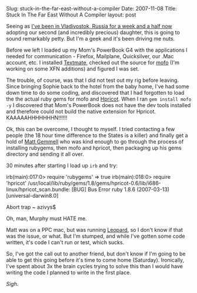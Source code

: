 Slug: stuck-in-the-far-east-without-a-compiler
Date: 2007-11-08
Title: Stuck In The Far East Without A Compiler
layout: post

Seeing as [I've been in Vladivostok, Russia for a week and a half now](http://speakshermind.redmonk.net) adopting our second (and incredibly precious) daughter, this is going to sound remarkably petty. But I'm a geek and it's been driving me nuts.

Before we left I loaded up my Mom's PowerBook G4 with the applications I needed for communication - Firefox, Mailplane, Quicksilver, our .Mac account, etc. I installed [Textmate](http://macromate.com), checked out the source for [mofo](http://mofo.rubyforge.org) (I'm working on some XFN additions) and figured I was set.

The trouble, of course, was that I did not test out my rig before leaving. Since bringing Sophie back to the hotel from the baby home, I've had some down time to do some coding, and discovered that I had forgotten to load the the actual ruby gems for mofo and [Hpricot](http://code.whytheluckystiff.net/hpricot). When I ran <code>gem install mofo -y</code> I discovered that Mom's PowerBook does not have the dev tools installed and therefore could not build the native extension for Hpricot. KAAAAAHHHHHHHN!!!!!!

Ok, this can be overcome, I thought to myself. I tried contacting a few people (the 18 hour time difference to the States is a killer) and finally get a hold of [Matt Gemmell](http://mattgemmell.com) who was kind enough to go through the process of installing rubygems, then mofo and hpricot, then packaging up his gems directory and sending it all over.

30 minutes after starting I load up <code>irb</code> and try:

  irb(main):017:0&gt; require 'rubygems'
  =&gt; true
  irb(main):018:0&gt; require 'hpricot'
  /usr/local/lib/ruby/gems/1.8/gems/hpricot-0.6/lib/i686-linux/hpricot_scan.bundle:
  [BUG] Bus   Error
  ruby 1.8.6 (2007-03-13) [universal-darwin8.0]

  Abort trap
  ~ azivys$

Oh, man, Murphy must HATE me.

Matt was on a PPC mac, but was running [Leopard](http://apple.com/macosx), so I don't know if that was the issue, or what. But I'm stumped, and while I've gotten some code written, it's code I can't run or test, which sucks.

So, I've got the call out to another friend, but don't know if I'm going to be able to get this going before it's time to come home (Saturday). Ironically, I've spent about 3x the brain cycles trying to solve this than I would have writing the code I planned to write in the first place.

*Sigh*.
